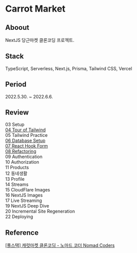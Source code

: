 # Carrot Market

## Aboout

NextJS 당근마켓 클론코딩 프로젝트.

## Stack

TypeScript, Serverless, Next.js, Prisma, Tailwind CSS, Vercel

## Period

2022.5.30. ~ 2022.6.6.

## Review

03 Setup  
[04 Tour of Tailwind](/review/04-tour-of-tailwind.md)  
05 Tailwind Practice  
[06 Database Setup](/review/06-database-setup.md)  
[07 React Hook Form](/review/07-react-hook-form.md)  
[08 Refactoring](/review/08-refactoring.md)  
09 Authentication  
10 Authorization  
11 Products  
12 동네생활  
13 Profile  
14 Streams  
15 CloudFlare Images  
16 NextJS Images  
17 Live Streaming  
19 NextJS Deep Dive  
20 Incremental Site Regeneration  
22 Deploying

## Reference

[[풀스택] 캐럿마켓 클론코딩 - 노마드 코더 Nomad Coders](https://nomadcoders.co/carrot-market/lobby)
